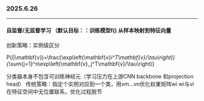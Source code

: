 
### 2025.6.26
---
#### 自监督/无监督学习 （默认目标：：训练模型f() 从样本映射到特征向量

创新策略：实例级区分

P(i|\mathbf{v})=\frac{\exp\left(\mathbf{v}_i^T\mathbf{v}/\tau\right)}{\sum_{j=1}^n\exp\left(\mathbf{v}_j^T\mathbf{v}/\tau\right)} 

分类器本身不包含可训练神经元（学习压力在上游CNN backbone 和projection head）
传统策略：指定个实例对应到一个类，用vm...vn优化权重矩阵wi
wi与vi在特征空间中无位置联系，优化过程脱节
